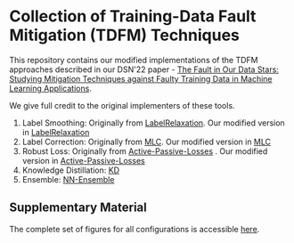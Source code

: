# Collection of Training-Data Fault Mitigation (TDFM) Techniques

This repository contains our modified implementations of the TDFM approaches described in our DSN'22 paper - [The Fault in Our Data Stars: Studying Mitigation Techniques against Faulty Training Data in Machine Learning Applications](https://blogs.ubc.ca/dependablesystemslab/2022/03/14/the-fault-in-our-data-stars-studying-mitigation-techniques-against-faulty-training-data-in-ml-applications/).

We give full credit to the original implementers of these tools.

1. Label Smoothing: Originally from [LabelRelaxation](https://github.com/julilien/LabelRelaxation). Our modified version in [LabelRelaxation](LabelRelaxation/)
2. Label Correction: Originally from [MLC](https://github.com/microsoft/MLC). Our modified version in [MLC](MLC/)
3. Robust Loss: Originally from [Active-Passive-Losses](https://github.com/HanxunH/Active-Passive-Losses) . Our modified version in [Active-Passive-Losses](Active-Passive-Losses/)
4. Knowledge Distillation: [KD](KD/)
5. Ensemble: [NN-Ensemble](https://github.com/DependableSystemsLab/NN-Ensemble)

## Supplementary Material

The complete set of figures for all configurations is accessible [here](complete-figures.pdf).

